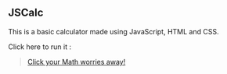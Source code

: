 ## JSCalc

This is a basic calculator made using JavaScript, HTML and CSS.    

Click here to run it :    

> [Click your Math worries away!](https://rawcdn.githack.com/Ap0806/JSCalc/master/calc.html) 

